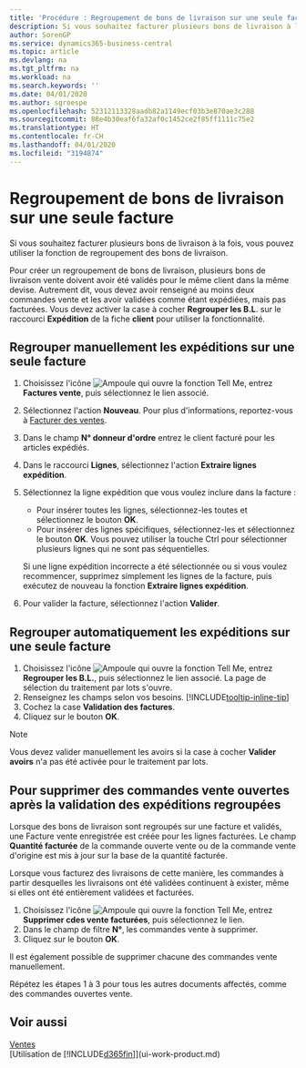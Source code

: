 ```yaml
---
title: 'Procédure : Regroupement de bons de livraison sur une seule facture | Microsoft Docs'
description: Si vous souhaitez facturer plusieurs bons de livraison à la fois, vous pouvez utiliser la fonction de regroupement des bons de livraison.
author: SorenGP
ms.service: dynamics365-business-central
ms.topic: article
ms.devlang: na
ms.tgt_pltfrm: na
ms.workload: na
ms.search.keywords: ''
ms.date: 04/01/2020
ms.author: sgroespe
ms.openlocfilehash: 52312113328aadb82a1149ecf03b3e870ae3c288
ms.sourcegitcommit: 88e4b30eaf6fa32af0c1452ce2f85ff1111c75e2
ms.translationtype: HT
ms.contentlocale: fr-CH
ms.lasthandoff: 04/01/2020
ms.locfileid: "3194874"
---
```

# <a name="combine-shipments-on-a-single-invoice"></a>Regroupement de bons de livraison sur une seule facture
Si vous souhaitez facturer plusieurs bons de livraison à la fois, vous pouvez utiliser la fonction de regroupement des bons de livraison.  

 Pour créer un regroupement de bons de livraison, plusieurs bons de livraison vente doivent avoir été validés pour le même client dans la même devise. Autrement dit, vous devez avoir renseigné au moins deux commandes vente et les avoir validées comme étant expédiées, mais pas facturées. Vous devez activer la case à cocher **Regrouper les B.L**. sur le raccourci **Expédition** de la fiche **client** pour utiliser la fonctionnalité.  

## <a name="to-manually-combine-shipments-on-a-single-invoice"></a>Regrouper manuellement les expéditions sur une seule facture  
1. Choisissez l'icône ![Ampoule qui ouvre la fonction Tell Me](media/ui-search/search_small.png "Dites-moi ce que vous voulez faire"), entrez **Factures vente**, puis sélectionnez le lien associé.  
2. Sélectionnez l'action **Nouveau**. Pour plus d'informations, reportez-vous à [Facturer des ventes](sales-how-invoice-sales.md).
3. Dans le champ **N° donneur d'ordre** entrez le client facturé pour les articles expédiés.  
4. Dans le raccourci **Lignes**, sélectionnez l'action **Extraire lignes expédition**.  
5. Sélectionnez la ligne expédition que vous voulez inclure dans la facture :  

    - Pour insérer toutes les lignes, sélectionnez-les toutes et sélectionnez le bouton **OK**.  
    - Pour insérer des lignes spécifiques, sélectionnez-les et sélectionnez le bouton **OK**. Vous pouvez utiliser la touche Ctrl pour sélectionner plusieurs lignes qui ne sont pas séquentielles.  

    Si une ligne expédition incorrecte a été sélectionnée ou si vous voulez recommencer, supprimez simplement les lignes de la facture, puis exécutez de nouveau la fonction **Extraire lignes expédition**.  
7. Pour valider la facture, sélectionnez l'action **Valider**.  

## <a name="to-automatically-combine-shipments-on-a-single-invoice"></a>Regrouper automatiquement les expéditions sur une seule facture  
1. Choisissez l'icône ![Ampoule qui ouvre la fonction Tell Me](media/ui-search/search_small.png "Dites-moi ce que vous voulez faire"), entrez **Regrouper les B.L.**, puis sélectionnez le lien associé. La page de sélection du traitement par lots s'ouvre.  
2. Renseignez les champs selon vos besoins. [!INCLUDE[tooltip-inline-tip](includes/tooltip-inline-tip_md.md)]
3. Cochez la case **Validation des factures**.  
4.  Cliquez sur le bouton **OK**.  

> [!NOTE]  
>  Vous devez valider manuellement les avoirs si la case à cocher **Valider avoirs** n'a pas été activée pour le traitement par lots.  

## <a name="to-remove-open-sales-orders-after-combined-shipment-posting"></a>Pour supprimer des commandes vente ouvertes après la validation des expéditions regroupées 
Lorsque des bons de livraison sont regroupés sur une facture et validés, une Facture vente enregistrée est créée pour les lignes facturées. Le champ **Quantité facturée** de la commande ouverte vente ou de la commande vente d'origine est mis à jour sur la base de la quantité facturée.  

Lorsque vous facturez des livraisons de cette manière, les commandes à partir desquelles les livraisons ont été validées continuent à exister, même si elles ont été entièrement validées et facturées.   

1. Choisissez l'icône ![Ampoule qui ouvre la fonction Tell Me](media/ui-search/search_small.png "Dites-moi ce que vous voulez faire"), entrez **Supprimer cdes vente facturées**, puis sélectionnez le lien.  
2. Dans le champ de filtre **N°**, les commandes vente à supprimer.  
3. Cliquez sur le bouton **OK**.  

Il est également possible de supprimer chacune des commandes vente manuellement.  

Répétez les étapes 1 à 3 pour tous les autres documents affectés, comme des commandes ouvertes vente.

## <a name="see-also"></a>Voir aussi  
[Ventes](sales-manage-sales.md)  
[Utilisation de [!INCLUDE[d365fin](includes/d365fin_md.md)]](ui-work-product.md)
